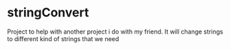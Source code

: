 # stringConvert
Project to help with another project i do with my friend. It will change strings to different kind of strings that we need
